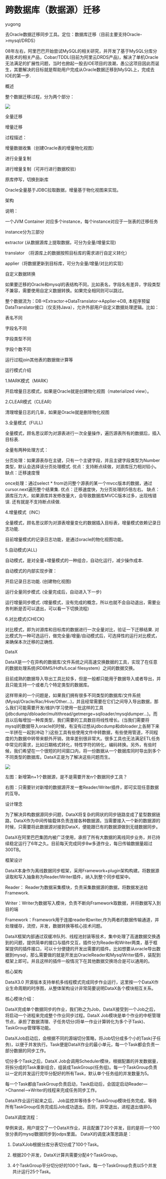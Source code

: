 # 跨数据库（数据源）迁移

yugong

去Oracle数据迁移同步工具。定位：数据库迁移（目前主要支持Oracle-&gt;mysql/DRDS）

08年左右，阿里巴巴开始尝试MySQL的相关研究，并开发了基于MySQL分库分表技术的相关产品，Cobar/TDDL\(目前为阿里云DRDS产品\)，解决了单机Oracle无法满足的扩展性问题，当时也掀起一股去IOE项目的浪潮，愚公这项目因此而诞生，其要解决的目标就是帮助用户完成从Oracle数据迁移到MySQL上，完成去IOE的第一步.

概述

整个数据迁移过程，分为两个部分：

![](/change.png)

全量迁移

增量迁移

过程描述：

增量数据收集（创建Oracle表的增量物化视图）

进行全量复制

进行增量复制（可并行进行数据校验）

原库停写，切换到新库

Oracle全量基于JDBC拉取数据，增量基于物化视图来实现。

架构

说明：

一个JVM Container 对应多个instance，每个instance对应于一张表的迁移任务

instance分为三部分

extractor \(从数据源库上提取数据，可分为全量/增量实现\)

translator （将源库上的数据按照目标库的需求进行自定义转化）

applier（将数据更新到目标库，可分为全量/增量/对比的实现）

自定义数据转换

如果要迁移的Oracle和mysql的表结构不同，比如表名，字段名有差异，字段类型不兼容，需要使用自定义数据转换。如果完全相同则可以跳过。

整个数据流为：DB-&gt;Extractor-&gt;DataTranslator-&gt;Applier-&gt;DB, 本程序预留DataTranslator接口（仅支持Java），允许外部用户自定义数据处理逻辑。比如：

表名不同

字段名不同

字段类型不同

字段个数不同

运行过程join其他表的数据做计算等

运行模式介绍

1.MARK模式（MARK）

开启增量日志模式，如果是Oracle就是创建物化视图（materialized view）。

2.CLEAR模式（CLEAR）

清理增量日志的几率，如果是Oracle就是删除物化视图

3.全量模式（FULL\)

全量模式，顾名思议即为对源表进行一次全量操作，遍历源表所有的数据后，插入目标表.

全量有两种处理方式：

分页处理：如果源表存在主键，只有一个主键字段，并且主键字段类型为Number类型，默认会选择该分页处理模式. 优点：支持断点续做，对源库压力相对较小。 缺点：迁移速度慢

once处理：通过select \* from访问整个源表的某一个mvcc版本的数据，通过cursor.next遍历整个结果集. 优点：迁移速度快，为分页处理的5倍左右。 缺点：源库压力大，如果源库并发修改量大，会导致数据库MVCC版本过多，出现栈错误. 还有就是不支持断点续做.

4.增量模式（INC）

全量模式，顾名思议即为对源表增量变化的数据插入目标表，增量模式依赖记录日志功能.

目前增量模式的记录日志功能，是通过oracle的物化视图功能。

5.自动模式\(ALL\)

自动模式，是对全量+增量模式的一种组合，自动化运行，减少操作成本.

自动模式的内部实现步骤：

开启记录日志功能. \(创建物化视图\)

运行全量同步模式. \(全量完成后，自动进入下一步\)

运行增量同步模式. \(增量模式，没有完成的概念，所以也就不会自动退出，需要业务判断是否可以退出，可以看一下切换流程\)

6.对比模式\(CHECK\)

对比模式，即为对源库和目标库的数据进行一次全量对比，验证一下迁移结果. 对比模式为一种可选运行，做完全量/增量/自动模式后，可选择性的运行对比模式，来确保本次迁移的正确性.

DataX

DataX是一个在异构的数据库/文件系统之间高速交换数据的工具，实现了在任意的数据处理系统\(RDBMS/Hdfs/Local filesystem）之间的数据交换。

目前成熟的数据导入导出工具比较多，但是一般都只能用于数据导入或者导出，并且只能支持一个或者几个特定类型的数据库。

这样带来的一个问题是，如果我们拥有很多不同类型的数据库/文件系统\(Mysql/Oracle/Rac/Hive/Other…\)，并且经常需要在它们之间导入导出数据，那么我们可能需要开发/维护/学习使用一批这样的工具\(jdbcdump/dbloader/multithread/getmerge+sqlloader/mysqldumper…\)。而且以后每增加一种库类型，我们需要的工具数目将线性增长。\(当我们需要将mysql的数据导入oracle的时候，有没有过想从jdbcdump和dbloader上各掰下来一半拼在一起到冲动？\)这些工具有些使用文件中转数据，有些使用管道，不同程度的为数据中转带来额外开销，效率差别很非常大。很多工具也无法满足ETL任务中常见的需求，比如日期格式转化，特性字符的转化，编码转换。另外，有些时候，我们希望在一个很短的时间窗口内，将一份数据从一个数据库同时导出到多个不同类型的数据库。DataX正是为了解决这些问题而生。

![](/datax.png)

左图：新增第n+1个数据源，是不是需要开发n个数据同步工具？

右图：只需要针对新增的数据源开发一套Reader/Writer插件，即可实现任意数据的互导。

设计理念

为了解决异构数据源同步问题，DataX将复杂的网状的同步链路变成了星型数据链路，DataX作为中间传输载体负责连接各种数据源。当需要接入一个新的数据源的时候，只需要将此数据源对接到DataX，便能跟已有的数据源做到无缝数据同步。

DataX在阿里巴巴集团内被广泛使用，承担了所有大数据的离线同步业务，并已持续稳定运行了6年之久。目前每天完成同步8w多道作业，每日传输数据量超过300TB。

框架设计

DataX本身作为离线数据同步框架，采用Framework+plugin架构构建。将数据源读取和写入抽象称为Reader/Writer插件，纳入到整个同步框架中。

Reader： Reader为数据采集模块，负责采集数据源的数据，将数据发送给Framework.

Writer：Writer为数据写入模块，负责不断向Framework取数据，并将数据写入到目的端

Framework：Framework用于连接reader和writer,作为两者的数据传输通道，并处理缓存，流控，并发，数据转换等核心技术问题。

DataX框架内部通过双缓冲队列、线程池封装等技术，集中处理了高速数据交换遇到的问题，提供简单的接口与插件交互，插件分为Reader和Writer两类，基于框架提供的插件接口，可以十分便捷的开发出需要的插件。比如想要从oracle导出数据到mysql，那么需要做的就是开发出OracleReader和MysqlWriter插件，装配到框架上即可。并且这样的插件一般情况下在其他数据交换场合是可以通用的。

核心架构

DataX3.0 开源版本支持单机多线程模式完成同步作业运行，这里按一个DataX作业生命周期的时序图，从整体架构设计非常简要说明DataX各个模块相互关系。

核心模块介绍：

DataX完成单个数据同步的作业，我们称之为Job，DataX接受到一个Job之后，将启动一个进程来完成整个作业同步过程。DataX Job模块是单个作业的中枢管理节点，承担了数据清理、子任务切分\(将单一作业计算转化为多个子Task\)、TaskGroup管理等功能。

DataXJob启动后，会根据不同的源端切分策略，将Job切分成多个小的Task\(子任务\)，以便于并发执行。Task便是DataX作业的最小单元，每一个Task都会负责一部分数据的同步工作。

切分多个Task之后，DataX Job会调用Scheduler模块，根据配置的并发数据量，将拆分成的Task重新组合，组装成TaskGroup\(任务组\)。每一个TaskGroup负责以一定的并发运行完毕分配好的所有Task，默认单个任务组的并发数量为5。

每一个Task都由TaskGroup负责启动，Task启动后，会固定启动Reader—&gt;Channel—&gt;Writer的线程来完成任务同步工作。

DataX作业运行起来之后， Job监控并等待多个TaskGroup模块任务完成，等待所有TaskGroup任务完成后Job成功退出。否则，异常退出，进程退出值非0。

DataX调度流程：

举例来说，用户提交了一个DataX作业，并且配置了20个并发，目的是将一个100张分表的mysql数据同步到odps里面。 DataX的调度决策思路是：

1. DataXJob根据分库分表切分成了100个Task。

2. 根据20个并发，DataX计算共需要分配4个TaskGroup。

3. 4个TaskGroup平分切分好的100个Task，每一个TaskGroup负责以5个并发共计运行25个Task。



